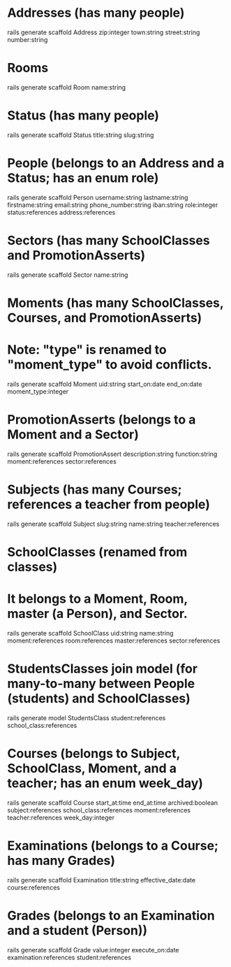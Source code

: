 # Addresses (has many people)
rails generate scaffold Address zip:integer town:string street:string number:string

# Rooms
rails generate scaffold Room name:string

# Status (has many people)
rails generate scaffold Status title:string slug:string

# People (belongs to an Address and a Status; has an enum role)
rails generate scaffold Person username:string lastname:string firstname:string email:string phone_number:string iban:string role:integer status:references address:references

# Sectors (has many SchoolClasses and PromotionAsserts)
rails generate scaffold Sector name:string

# Moments (has many SchoolClasses, Courses, and PromotionAsserts)
# Note: "type" is renamed to "moment_type" to avoid conflicts.
rails generate scaffold Moment uid:string start_on:date end_on:date moment_type:integer

# PromotionAsserts (belongs to a Moment and a Sector)
rails generate scaffold PromotionAssert description:string function:string moment:references sector:references

# Subjects (has many Courses; references a teacher from people)
rails generate scaffold Subject slug:string name:string teacher:references

# SchoolClasses (renamed from classes)
# It belongs to a Moment, Room, master (a Person), and Sector.
rails generate scaffold SchoolClass uid:string name:string moment:references room:references master:references sector:references

# StudentsClasses join model (for many-to-many between People (students) and SchoolClasses)
rails generate model StudentsClass student:references school_class:references

# Courses (belongs to Subject, SchoolClass, Moment, and a teacher; has an enum week_day)
rails generate scaffold Course start_at:time end_at:time archived:boolean subject:references school_class:references moment:references teacher:references week_day:integer

# Examinations (belongs to a Course; has many Grades)
rails generate scaffold Examination title:string effective_date:date course:references

# Grades (belongs to an Examination and a student (Person))
rails generate scaffold Grade value:integer execute_on:date examination:references student:references